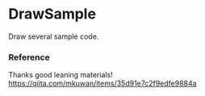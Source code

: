 # DrawSample
Draw several sample code.

### Reference
Thanks good leaning materials!
https://qiita.com/mkuwan/items/35d91e7c2f9edfe9884a

